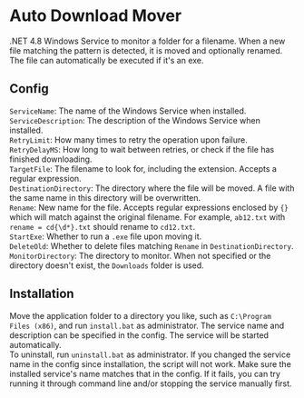 # Auto Download Mover

.NET 4.8 Windows Service to monitor a folder for a filename. When a new file matching the pattern is detected, it is moved and optionally renamed. The file can automatically be executed if it's an exe.

## Config
`ServiceName`: The name of the Windows Service when installed.  
`ServiceDescription`: The description of the Windows Service when installed.  
`RetryLimit`: How many times to retry the operation upon failure.  
`RetryDelayMS`: How long to wait between retries, or check if the file has finished downloading.  
`TargetFile`: The filename to look for, including the extension. Accepts a regular expression.  
`DestinationDirectory`: The directory where the file will be moved. A file with the same name in this directory will be overwritten.  
`Rename`: New name for the file. Accepts regular expressions enclosed by `{}` which will match against the original filename. For example, `ab12.txt` with `rename = cd{\d*}.txt` should rename to `cd12.txt`.  
`StartExe`: Whether to run a `.exe` file upon moving it.  
`DeleteOld`: Whether to delete files matching `Rename` in `DestinationDirectory`.  
`MonitorDirectory`: The directory to monitor. When not specified or the directory doesn't exist, the `Downloads` folder is used.

## Installation
Move the application folder to a directory you like, such as `C:\Program Files (x86)`, and run `install.bat` as administrator. The service name and description can be specified in the config. The service will be started automatically.  
To uninstall, run `uninstall.bat` as administrator. If you changed the service name in the config since installation, the script will not work. Make sure the installed service's name matches that in the config. If it fails, you can try running it through command line and/or stopping the service manually first.
